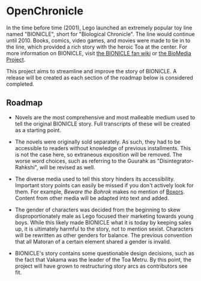 # OpenChronicle
In the time before time (2001), Lego launched an extremely popular toy line named "BIONICLE", short for "Biological Chronicle". The line would continue until 2010. Books, comics, video games, and movies were made to tie in to the line, which provided a rich story with the heroic Toa at the center. For more information on BIONICLE, visit [the BIONICLE fan wiki](http://biosector01.com) or [the BioMedia Project](http://biomediaproject.com/bmp/).

This project aims to streamline and improve the story of BIONICLE. A release will be created as each section of the roadmap below is considered completed.

## Roadmap

- Novels are the most comprehensive and most malleable medium used to tell the original BIONICLE story. Full transcripts of these will be created as a starting point.

- The novels were originally sold separately. As such, they had to be accessible to readers without knowledge of previous installments. This is not the case here, so extraneous exposition will be removed. The worse word choices, such as referring to the Guurahk as "Disintegrator-Rahkshi", will be revised as well.

- The diverse media used to tell this story hinders its accessibility. Important story points can easily be missed if you don't actively look for them. For example, *Beware the Bohrok* makes no mention of [Boxors](http://biosector01.com/wiki/index.php/Boxor). Content from other media will be adapted into text and added.

- The gender of characters was decided from the beginning to skew disproportionately male as Lego focused their marketing towards young boys. While this likely made BIONICLE what it is today by keeping sales up, it is ultimately harmful to the story, not to mention sexist. Characters will be rewritten as other genders for balance. The previous convention that all Matoran of a certain element shared a gender is invalid.

- BIONICLE's story contains some questionable design decisions, such as the fact that Vakama was the leader of the Toa Metru. By this point, the project will have grown to restructuring story arcs as contributors see fit.
